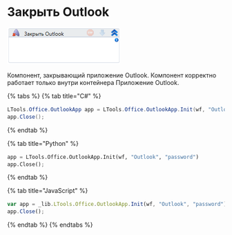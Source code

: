 # Закрыть Outlook

![](<../../../.gitbook/assets/image (732).png>)

Компонент, закрывающий приложение Outlook. Компонент корректно работает только внутри контейнера Приложение Outlook.

{% tabs %}
{% tab title="C#" %}
```csharp
LTools.Office.OutlookApp app = LTools.Office.OutlookApp.Init(wf, "Outlook", "password");
app.Close();
```
{% endtab %}

{% tab title="Python" %}
```python
app = LTools.Office.OutlookApp.Init(wf, "Outlook", "password")
app.Close();
```
{% endtab %}

{% tab title="JavaScript" %}
```javascript
var app = _lib.LTools.Office.OutlookApp.Init(wf, "Outlook", "password");
app.Close();
```
{% endtab %}
{% endtabs %}
